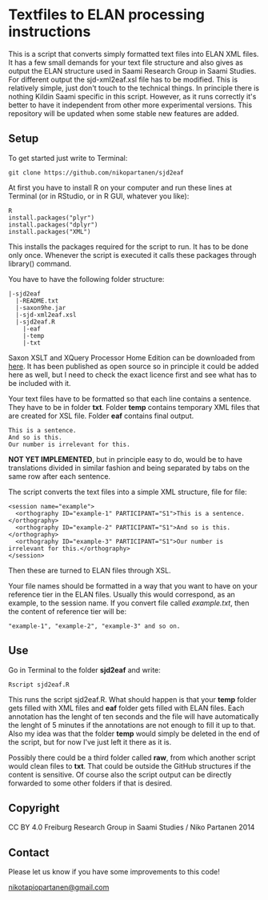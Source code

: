 # Textfiles to ELAN processing instructions

This is a script that converts simply formatted text files into ELAN XML files. It has a few small demands for your text file structure and also gives as output the ELAN structure used in Saami Research Group in Saami Studies. For different output the sjd-xml2eaf.xsl file has to be modified. This is relatively simple, just don't touch to the technical things. In principle there is nothing Kildin Saami specific in this script. However, as it runs correctly it's better to have it independent from other more experimental versions. This repository will be updated when some stable new features are added.

## Setup

To get started just write to Terminal:

    git clone https://github.com/nikopartanen/sjd2eaf

At first you have to install R on your computer and run these lines at Terminal (or in RStudio, or in R GUI, whatever you like):

    R
    install.packages("plyr")
    install.packages("dplyr")
    install.packages("XML")

This installs the packages required for the script to run. It has to be done only once. Whenever the script is executed it calls these packages through library() command.

You have to have the following folder structure:

    |-sjd2eaf
      |-README.txt
      |-saxon9he.jar
      |-sjd-xml2eaf.xsl
      |-sjd2eaf.R
        |-eaf
        |-temp
        |-txt

Saxon XSLT and XQuery Processor Home Edition can be downloaded from [here](http://sourceforge.net/projects/saxon/files/Saxon-HE/9.6/). It has been published as open source so in principle it could be added here as well, but I need to check the exact licence first and see what has to be included with it.

Your text files have to be formatted so that each line contains a sentence. They have to be in folder **txt**. Folder **temp** contains temporary XML files that are created for XSL file. Folder **eaf** contains final output.

    This is a sentence.
    And so is this.
    Our number is irrelevant for this.

**NOT YET IMPLEMENTED**, but in principle easy to do, would be to have translations divided in similar fashion and being separated by tabs on the same row after each sentence.

The script converts the text files into a simple XML structure, file for file:

    <session name="example">
      <orthography ID="example-1" PARTICIPANT="S1">This is a sentence.</orthography>
      <orthography ID="example-2" PARTICIPANT="S1">And so is this.</orthography>
      <orthography ID="example-3" PARTICIPANT="S1">Our number is irrelevant for this.</orthography>
    </session>

Then these are turned to ELAN files through XSL.

Your file names should be formatted in a way that you want to have on your reference tier in the ELAN files. Usually this would correspond, as an example, to the session name. If you convert file called *example.txt*, then the content of reference tier will be:

    "example-1", "example-2", "example-3" and so on.

## Use

Go in Terminal to the folder **sjd2eaf** and write:

    Rscript sjd2eaf.R

This runs the script sjd2eaf.R. What should happen is that your **temp** folder gets filled with XML files and **eaf** folder gets filled with ELAN files. Each annotation has the lenght of ten seconds and the file will have automatically the lenght of 5 minutes if the annotations are not enough to fill it up to that. Also my idea was that the folder **temp** would simply be deleted in the end of the script, but for now I've just left it there as it is.

Possibly there could be a third folder called **raw**, from which another script would clean files to **txt**. That could be outside the GitHub structures if the content is sensitive. Of course also the script output can be directly forwarded to some other folders if that is desired.

## Copyright

CC BY 4.0
Freiburg Research Group in Saami Studies / Niko Partanen 2014

## Contact

Please let us know if you have some improvements to this code!

nikotapiopartanen@gmail.com
